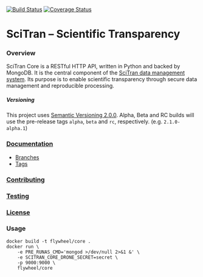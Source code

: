 [![Build Status](https://travis-ci.org/flywheel-io/core.svg?branch=master)](https://travis-ci.org/flywheel-io/core)
[![Coverage Status](https://codecov.io/gh/flywheel-io/core/branch/master/graph/badge.svg)](https://codecov.io/gh/flywheel-io/core/branch/master)

# SciTran – Scientific Transparency

### Overview

SciTran Core is a RESTful HTTP API, written in Python and backed by MongoDB. It is the central component of the [SciTran data management system](https://scitran.github.io). Its purpose is to enable scientific transparency through secure data management and reproducible processing.

##### Versioning

This project uses [Semantic Versioning 2.0.0](https://semver.org/#semantic-versioning-200). 
Alpha, Beta and RC builds will use the pre-release tags `alpha`, `beta` and `rc`, respectively. (e.g. `2.1.0-alpha.1`)


### [Documentation](https://flywheel-io.github.io/core)

* [Branches](https://flywheel-io.github.io/core/branches)
* [Tags](https://flywheel-io.github.io/core/tags)

### [Contributing](https://github.com/flywheel-io/core/blob/master/CONTRIBUTING.md)

### [Testing](https://github.com/flywheel-io/core/blob/master/tests/README.md)

### [License](https://github.com/flywheel-io/core/blob/master/LICENSE)

### Usage

```
docker build -t flywheel/core .
docker run \
    -e PRE_RUNAS_CMD='mongod >/dev/null 2>&1 &' \
    -e SCITRAN_CORE_DRONE_SECRET=secret \
    -p 9000:9000 \
    flywheel/core
```
